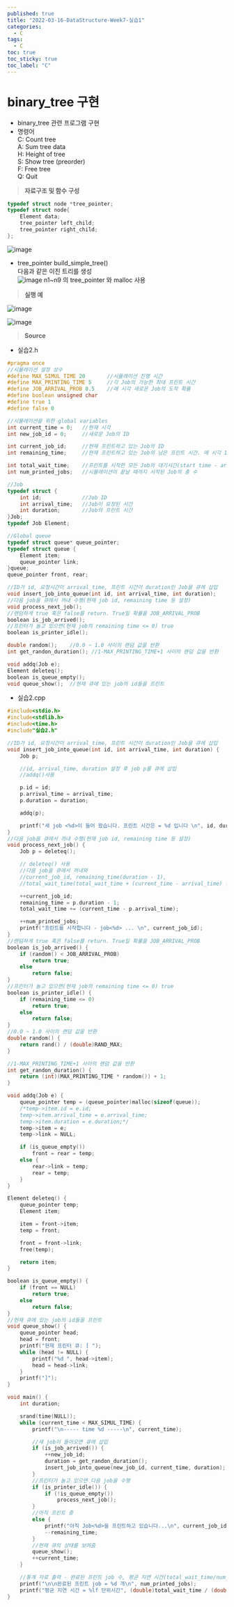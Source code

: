 ```yaml
---
published: true
title: "2022-03-16-DataStructure-Week7-실습1"
categories:
  - C
tags:
  - C
toc: true
toc_sticky: true
toc_label: "C"
---
```


# binary_tree 구현

- binary_tree 관련 프로그램 구현
- 명령어  
  C: Count tree  
  A: Sum tree data  
  H: Height of tree  
  S: Show tree (preorder)  
  F: Free tree  
  Q: Quit

> **자료구조 및 함수 구성**

```C++
typedef struct node *tree_pointer;
typedef struct node{
	Element data;
	tree_pointer left_child;
	tree_pointer right_child;
};
```

![image](https://github.com/222SeungHyun/222SeungHyun.github.io/blob/master/_images/%EC%9E%90%EB%A3%8C%EA%B5%AC%EC%A1%B0%EC%99%80%EC%8B%A4%EC%8A%B5-6%EC%9E%A5-%EC%8B%A4%EC%8A%B52-1.png?raw=true)

- tree_pointer build_simple_tree()  
  다음과 같은 이진 트리를 생성  
  ![image](https://github.com/222SeungHyun/222SeungHyun.github.io/blob/master/_images/%EC%9E%90%EB%A3%8C%EA%B5%AC%EC%A1%B0%EC%99%80%EC%8B%A4%EC%8A%B5-6%EC%9E%A5-%EC%8B%A4%EC%8A%B52-1.png?raw=true)
  n1~n9 의 tree_pointer 와 malloc 사용

> **실행 예**

![image](https://github.com/222SeungHyun/222SeungHyun.github.io/blob/master/_images/%EC%9E%90%EB%A3%8C%EA%B5%AC%EC%A1%B0%EC%99%80%EC%8B%A4%EC%8A%B5-6%EC%9E%A5-%EC%8B%A4%EC%8A%B52-1.png?raw=true)

![image](https://github.com/222SeungHyun/222SeungHyun.github.io/blob/master/_images/%EC%9E%90%EB%A3%8C%EA%B5%AC%EC%A1%B0%EC%99%80%EC%8B%A4%EC%8A%B5-6%EC%9E%A5-%EC%8B%A4%EC%8A%B52-2.png?raw=true)

> **Source**

- 실습2.h

```C++
#pragma once
//시뮬레이션 설정 상수
#define MAX_SIMUL_TIME 20		//시뮬레이션 진행 시간
#define MAX_PRINTING_TIME 5		//각 Job의 가능한 최대 프린트 시간
#define JOB_ARRIVAL_PROB 0.5	//매 시각 새로운 Job의 도착 확률
#define boolean unsigned char
#define true 1
#define false 0

//시뮬레이션을 위한 global variables
int current_time = 0;	//현재 시각
int new_job_id = 0;		//새로운 Job의 ID

int current_job_id;		//현재 프린트하고 있는 Job의 ID
int remaining_time;		//현재 프린트하고 있는 Job의 남은 프린트 시간. 매 시각 1씩 감소

int total_wait_time;	//프린트를 시작한 모든 Job의 대기시간(start time - arrival time)의 합
int num_printed_jobs;	//시뮬레이션이 끝날 때까지 시작된 Job의 총 수

//Job
typedef struct {
	int id;				//Job ID
	int arrival_time;	//Job이 요청된 시간
	int duration;		//Job의 프린트 시간
}Job;
typedef Job Element;

//Global queue
typedef struct queue* queue_pointer;
typedef struct queue {
	Element item;
	queue_pointer link;
}queue;
queue_pointer front, rear;

//ID가 id, 요청시간이 arrival_time, 프린트 시간이 duration인 Job을 큐에 삽입
void insert_job_into_queue(int id, int arrival_time, int duration);
//다음 job을 큐에서 꺼내 수행(현재 job id, remaining time 등 설정)
void process_next_job();
//랜덤하게 true 혹은 false를 return. True일 확률을 JOB_ARRIVAL_PROB
boolean is_job_arrived();
//프린터가 놀고 있으면(현재 job의 remaining time <= 0) true
boolean is_printer_idle();

double random();	//0.0 ~ 1.0 사이의 랜덤 값을 반환
int get_randon_duration(); //1-MAX_PRINTING_TIME+1 사이의 랜덤 값을 반환

void addq(Job e);
Element deleteq();
boolean is_queue_empty();
void queue_show();	//현재 큐에 있는 job의 id들을 프린트
```

- 실습2.cpp

```C++
#include<stdio.h>
#include<stdlib.h>
#include<time.h>
#include"실습2.h"

//ID가 id, 요청시간이 arrival_time, 프린트 시간이 duration인 Job을 큐에 삽입
void insert_job_into_queue(int id, int arrival_time, int duration) {
	Job p;

	//id, arrival_time, duration 설정 후 job p를 큐에 삽입
	//addq()사용

	p.id = id;
	p.arrival_time = arrival_time;
	p.duration = duration;

	addq(p);

	printf("새 job <%d>이 들어 왔습니다. 프린트 시간은 = %d 입니다 \n", id, duration);
}
//다음 job을 큐에서 꺼내 수행(현재 job id, remaining time 등 설정)
void process_next_job() {
	Job p = deleteq();

	// deleteq() 사용
	//다음 job을 큐에서 꺼내와
	//current_job_id, remaining_time(duration - 1),
	//total_wait_time(total_wait_time + (current_time - arrival_time) 설정

	++current_job_id;
	remaining_time = p.duration - 1;
	total_wait_time += (current_time - p.arrival_time);

	++num_printed_jobs;
	printf("프린트를 시작합니다 - job<%d> ... \n", current_job_id);
}
//랜덤하게 true 혹은 false를 return. True일 확률을 JOB_ARRIVAL_PROB
boolean is_job_arrived() {
	if (random() < JOB_ARRIVAL_PROB)
		return true;
	else
		return false;
}
//프린터가 놀고 있으면(현재 job의 remaining time <= 0) true
boolean is_printer_idle() {
	if (remaining_time <= 0)
		return true;
	else
		return false;
}
//0.0 ~ 1.0 사이의 랜덤 값을 반환
double random() {
	return rand() / (double)RAND_MAX;
}

//1-MAX_PRINTING_TIME+1 사이의 랜덤 값을 반환
int get_randon_duration() {
	return (int)(MAX_PRINTING_TIME * random()) + 1;
}

void addq(Job e) {
	queue_pointer temp = (queue_pointer)malloc(sizeof(queue));
	/*temp->item.id = e.id;
	temp->item.arrival_time = e.arrival_time;
	temp->item.duration = e.duration;*/
	temp->item = e;
	temp->link = NULL;

	if (is_queue_empty())
		front = rear = temp;
	else {
		rear->link = temp;
		rear = temp;
	}
}

Element deleteq() {
	queue_pointer temp;
	Element item;

	item = front->item;
	temp = front;

	front = front->link;
	free(temp);

	return item;
}

boolean is_queue_empty() {
	if (front == NULL)
		return true;
	else
		return false;
}
//현재 큐에 있는 job의 id들을 프린트
void queue_show() {
	queue_pointer head;
	head = front;
	printf("현재 프린터 큐: [ ");
	while (head != NULL) {
		printf("%d ", head->item);
		head = head->link;
	}
	printf("]");
}

void main() {
	int duration;

	srand(time(NULL));
	while (current_time < MAX_SIMUL_TIME) {
		printf("\n----- time %d -----\n", current_time);

		//새 job이 들어오면 큐에 삽입
		if (is_job_arrived()) {
			++new_job_id;
			duration = get_randon_duration();
			insert_job_into_queue(new_job_id, current_time, duration);
		}
		//프린터가 놀고 있으면 다음 job을 수행
		if (is_printer_idle()) {
			if (!is_queue_empty())
				process_next_job();
		}
		//아직 프린트 중
		else {
			printf("아직 Job<%d>을 프린트하고 있습니다...\n", current_job_id);
			--remaining_time;
		}
		//현재 큐의 상태를 보여줌
		queue_show();
		++current_time;
	}

	//통계 자료 출력 - 완료된 프린트 job 수, 평균 지연 시간(total_wait_time/num_printed_jobs)
	printf("\n\n완료된 프린트 job = %d 개\n", num_printed_jobs);
	printf("평균 지연 시간 = %lf 단위시간", (double)total_wait_time / (double)num_printed_jobs);
}
```
